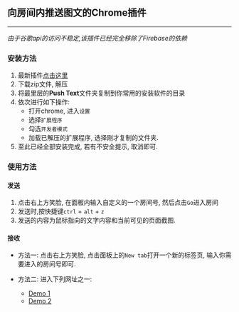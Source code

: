 ## 向房间内推送图文的Chrome插件
-------

*由于谷歌api的访问不稳定,该插件已经完全移除了Firebase的依赖*

### 安装方法


  1. 最新插件[点击这里](https://github.com/wqwz111/Push-text/releases)
  1. 下载zip文件, 解压
  1.  将最里层的**Push Text**文件夹复制到你常用的安装软件的目录
  1. 依次进行如下操作:
      * 打开chrome, 进入`设置`
      * 选择`扩展程序`
      * 勾选`开发者模式`
      * 加载已解压的扩展程序, 选择刚才复制的文件夹.
  1. 至此已经全部安装完成, 若有不安全提示, 取消即可.

### 使用方法
#### 发送
  
  1. 点击右上方笑脸, 在面板内输入自定义的一个房间号, 然后点击`Go`进入房间
  1. 发送时,按快捷键`ctrl` + `alt` + `z`
  1. 发送的内容为鼠标指向的文字内容和当前可见的页面截图.
  
#### 接收
  
  * 方法一: 点击右上方笑脸, 点击面板上的`New tab`打开一个新的标签页, 输入你需要进入的房间号即可.
  
  * 方法二: 进入下列网址之一:
    * [Demo 1](https://wqwz111.github.io/Push-text)
    * [Demo 2](https://dream-c5c23.firebaseapp.com)
